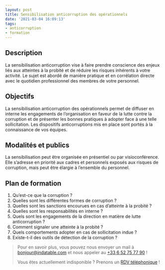 ```yaml
---
layout: post
title: Sensibilisation anticorruption des opérationnels
date: '2021-03-04 16:09:13'
tags:
- anticorruption
- formation
---
```


## Description

La sensibilisation anticorruption vise à faire prendre conscience des enjeux liés aux atteintes à la probité et de réduire les risques inhérents à votre activité. Le sujet est abordé de manière pratique et en corrélation directe avec le quotidien professionnel des membres de votre personnel.

## Objectifs

La sensibilisation anticorruption des opérationnels permet de diffuser en interne les engagements de l’organisation en faveur de la lutte contre la corruption et de présenter les bonnes pratiques à adopter face à une telle sollicitation. Les dispositifs anticorruptions mis en place sont portés à la connaissance de vos équipes.

## Modalités et publics

La sensibilisation peut être organisée en présentiel ou par visioconférence. Elle s’adresse en priorité aux cadres et personnels exposés aux risques de corruption, mais peut être élargie à l’ensemble du personnel.

## Plan de formation

1. Qu’est-ce que la corruption ?
2. Quelles sont les différentes formes de corruption ?
3. Quelles sont les sanctions encourues en cas d’atteinte à la probité ?
4. Quelles sont les responsabilités en interne ?
5. Quels sont les engagements de la direction en matière de lutte anticorruption ?
6. Comment signaler une atteinte à la probité ?
7. Quels comportements adopter en cas de sollicitation indue ?
8. Existe-t-il des outils de détection de la corruption ?

> Pour en savoir plus, vous pouvez nous envoyer un mail à [bonjour@indatable.com](mailto:bonjour@indatable.com) et nous appeler au [+33 6 52 75 77 90](tel:0033652757790) !  
>   
> Vous êtes actuellement indisponible ? Prenons un [RDV téléphonique](https://calendly.com/indatable/rdv) !


